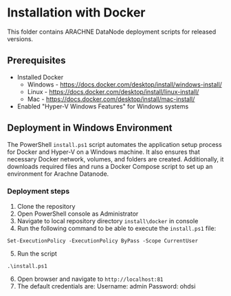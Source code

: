 # Installation with Docker

This folder contains ARACHNE DataNode deployment scripts for released versions.

## Prerequisites 
* Installed Docker 
  * Windows - https://docs.docker.com/desktop/install/windows-install/
  * Linux - https://docs.docker.com/desktop/install/linux-install/
  * Mac - https://docs.docker.com/desktop/install/mac-install/
* Enabled "Hyper-V Windows Features" for Windows systems

## Deployment in Windows Environment
The PowerShell `install.ps1` script automates the application setup process for Docker and Hyper-V on a Windows machine. It also ensures that necessary Docker network, volumes, and folders are created. Additionally, it downloads required files and runs a Docker Compose script to set up an environment for Arachne Datanode.

### Deployment steps
1. Clone the repository
2. Open PowerShell console as Administrator
3. Navigate to local repository directory `install\docker` in console
4. Run the following command to be able to execute the `install.ps1` file:
```commandline
Set-ExecutionPolicy -ExecutionPolicy ByPass -Scope CurrentUser
```
5. Run the script
```commandline
.\install.ps1
```
6. Open browser and navigate to `http://localhost:81`
7. The default credentials are:
   Username: admin
   Password: ohdsi
   




